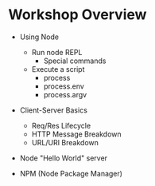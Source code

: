 # Workshop Overview

<div class="smaller">

  * Using Node
    * Run node REPL
      * Special commands
    * Execute a script
      * process
      * process.env
      * process.argv

  * Client-Server Basics
    * Req/Res Lifecycle
    * HTTP Message Breakdown
    * URL/URI Breakdown

  * Node "Hello World" server

  * NPM (Node Package Manager)

</div>
